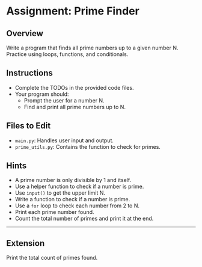 # Assignment: Prime Finder

## Overview

Write a program that finds all prime numbers up to a given number N. Practice using loops, functions, and conditionals.

## Instructions

- Complete the TODOs in the provided code files.
- Your program should:
  - Prompt the user for a number N.
  - Find and print all prime numbers up to N.

## Files to Edit

- `main.py`: Handles user input and output.
- `prime_utils.py`: Contains the function to check for primes.

## Hints

- A prime number is only divisible by 1 and itself.
- Use a helper function to check if a number is prime.
- Use `input()` to get the upper limit N.
- Write a function to check if a number is prime.
- Use a `for` loop to check each number from 2 to N.
- Print each prime number found.
- Count the total number of primes and print it at the end.

---

## Extension

Print the total count of primes found.
